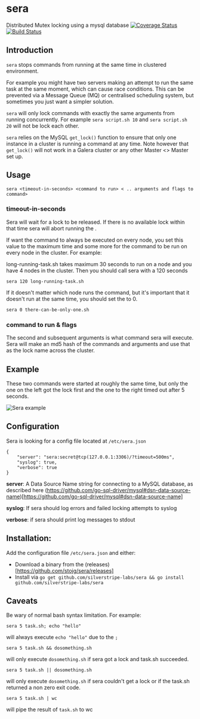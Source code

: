 # sera

Distributed Mutex locking using a mysql database
[![Coverage Status](https://coveralls.io/repos/silverstripe-labs/sera/badge.svg?branch=master&service=github)](https://coveralls.io/github/silverstripe-labs/sera?branch=master)
[![Build Status](https://travis-ci.org/silverstripe-labs/sera.svg?branch=master)](https://travis-ci.org/silverstripe-labs/sera)

## Introduction

`sera` stops commands from running at the same time in clustered environment.

For example you might have two servers making an attempt to run the same task at the same moment, which can cause race
conditions. This can be prevented via a Message Queue (MQ) or centralised scheduling system, but sometimes you just want
a simpler solution.

`sera` will only lock commands with exactly the same arguments from running concurrently. For example `sera script.sh 10` and
`sera script.sh 20` will not be lock each other.

`sera` relies on the MySQL `get_lock()` function to ensure that only one instance in a cluster
is running a command at any time. Note however that `get_lock()` will not work in a Galera cluster or any 
other Master <> Master set up.

## Usage

	sera <timeout-in-seconds> <command to run> < .. arguments and flags to command>

### timeout-in-seconds

Sera will wait <timeout-in-seconds> for a lock to be released. If there is no available lock within that time sera will
abort running the <command to run>.
  
If want the command to always be executed on every node, you set this value to the maximum time and some more for the command 
to be run on every node in the cluster. For example:

long-running-task.sh takes maximum 30 seconds to run on a node and you have 4 nodes in the cluster. Then you should call sera
with a 120 seconds <timeout-in-seconds>

    sera 120 long-running-task.sh

If it doesn't matter which node runs the command, but it's important that it doesn't run at the same time, you should set the 
 <timeout-in-seconds> to 0.
 
    sera 0 there-can-be-only-one.sh

### command to run & flags

The second and subsequent arguments is what command sera will execute. Sera will make an md5 hash of the commands and arguments
and use that as the lock name across the cluster.
 
## Example

These two commands were started at roughly the same time, but only the one on the left got the lock
first and the one to the right timed out after 5 seconds.

![Sera example](https://raw.githubusercontent.com/stojg/sera/master/usage.png)


## Configuration

Sera is looking for a config file located at  `/etc/sera.json`

	{
		"server": "sera:secret@tcp(127.0.0.1:3306)/?timeout=500ms",
		"syslog": true,
		"verbose": true
	}

**server**:  A Data Source Name string for connecting to a MySQL database, as described 
here (https://github.com/go-sql-driver/mysql#dsn-data-source-name)[https://github.com/go-sql-driver/mysql#dsn-data-source-name]

**syslog**: If sera should log errors and failed locking attempts to syslog

**verbose**: if sera should print log messages to stdout

## Installation:

Add the configuration file `/etc/sera.json` and either:

 - Download a binary from the (releases)[https://github.com/stojg/sera/releases]
 - Install via `go get github.com/silverstripe-labs/sera && go install github.com/silverstripe-labs/sera`


## Caveats

Be wary of normal bash syntax limitation. For example:
 
    sera 5 task.sh; echo "hello" 
    
will always execute `echo "hello"` due to the `;`

    sera 5 task.sh && dosomething.sh 
    
will only execute `dosomething.sh` if sera got a lock and task.sh succeeded.

    sera 5 task.sh || dosomething.sh
    
will only execute `dosomething.sh` if sera couldn't get a lock or if the task.sh returned a non zero exit 
code.

    sera 5 task.sh | wc 
    
will pipe the result of `task.sh` to wc